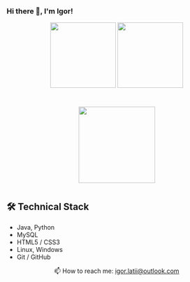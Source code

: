 ### Hi there 👋, I'm Igor!

<p align='center'>
   <a href="https://github-readme-stats.vercel.app/api?username=IgorLatii&show_icons=true&count_private=true">
       <img height=150 src="https://github-readme-stats.vercel.app/api?username=IgorLatii&show_icons=true&count_private=true"/></a>
   <a href="https://github.com/IgorLatii/github-readme-stats">
       <img height=150 src="https://github-readme-stats.vercel.app/api/top-langs/?username=IgorLatii&layout=compact"/></a>
</p>

<div align="center" style="margin: 40px 0">
   <a href="https://github.com/IgorLatii/github-profile-views-counter">
       <img width="175px" src="https://komarev.com/ghpvc/?username=IgorLatii&color=DE002D">
   </a>
</div>

## 🛠 Technical Stack
*   Java, Python
*   MySQL
*   HTML5 / CSS3
*   Linux, Windows
*   Git / GitHub

<p align='center'>
   📫 How to reach me: <a href='mailto:igor.latii@outlook.com'>igor.latii@outlook.com</a>
</p>
